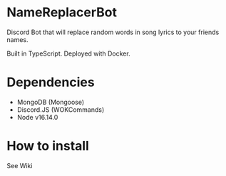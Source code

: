 # NameReplacerBot

Discord Bot that will replace random words in song lyrics to your friends names.

Built in TypeScript. Deployed with Docker.

# Dependencies

- MongoDB (Mongoose)
- Discord.JS (WOKCommands)
- Node v16.14.0

# How to install

See Wiki
